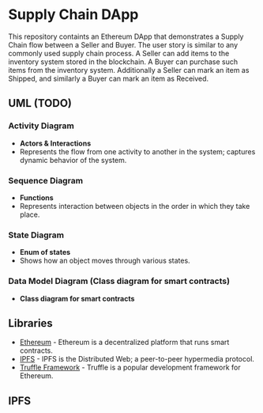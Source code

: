 # Supply Chain DApp

This repository containts an Ethereum DApp that demonstrates a Supply Chain flow between a Seller and Buyer. The user story is similar to any commonly used supply chain process. A Seller can add items to the inventory system stored in the blockchain. A Buyer can purchase such items from the inventory system. Additionally a Seller can mark an item as Shipped, and similarly a Buyer can mark an item as Received.

## UML (TODO)

### Activity Diagram

* **Actors & Interactions**
* Represents the flow from one activity to another in the system; captures dynamic behavior of the system.

### Sequence Diagram 

* **Functions**
* Represents interaction between objects in the order in which they take place.

### State Diagram 

* **Enum of states**
* Shows how an object moves through various states.

### Data Model Diagram (Class diagram for smart contracts)

* **Class diagram for smart contracts**

## Libraries

* [Ethereum](https://www.ethereum.org/) - Ethereum is a decentralized platform that runs smart contracts.
* [IPFS](https://ipfs.io/) - IPFS is the Distributed Web; a peer-to-peer hypermedia protocol.
* [Truffle Framework](http://truffleframework.com/) - Truffle is a popular development framework for Ethereum.

## IPFS
